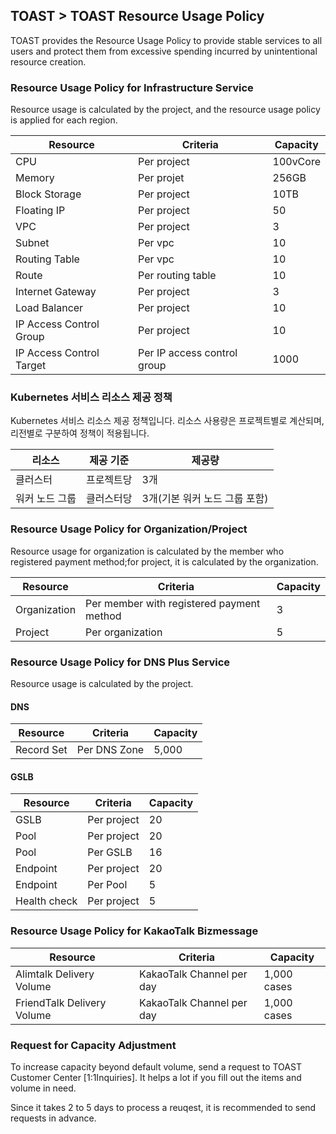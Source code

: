 ## TOAST > TOAST Resource Usage Policy 
TOAST provides the Resource Usage Policy to provide stable services to all users and protect them from excessive spending incurred by unintentional resource creation. 

### Resource Usage Policy for Infrastructure Service  
Resource usage is calculated by the project, and the resource usage policy is applied for each region. 

|Resource | Criteria | Capacity |
|----|----|----|
|CPU    | Per project |100vCore|
|Memory     | Per projet |256GB|
|Block Storage| Per project |10TB|
|Floating IP | Per project |50|
|VPC | Per project |3|
|Subnet | Per vpc |10|
|Routing Table | Per vpc |10|
|Route | Per routing table |10|
|Internet Gateway | Per project    |3|
|Load Balancer | Per project |10|
|IP Access Control Group    | Per project |10|
|IP Access Control Target | Per IP access control group    |1000|

### Kubernetes 서비스 리소스 제공 정책
Kubernetes 서비스 리소스 제공 정책입니다. 
리소스 사용량은 프로젝트별로 계산되며, 리전별로 구분하여 정책이 적용됩니다.

|리소스 | 제공 기준 | 제공량 | 
|----|----|----|
|클러스터	| 프로젝트당 |3개|
|워커 노드 그룹	 | 클러스터당 |3개(기본 워커 노드 그룹 포함)|


### Resource Usage Policy for Organization/Project 
Resource usage for organization is calculated by the member who registered payment method;for project, it is calculated by the organization.  

|Resource | Criteria | Capacity | 
|----|----|----|
|Organization    | Per member with registered payment method |3|
|Project     | Per organization |5|

### Resource Usage Policy for DNS Plus Service 
Resource usage is calculated by the project.

#### DNS
|Resource | Criteria | Capacity |
|----|----|----|
|Record Set    | Per DNS Zone |5,000|

#### GSLB
|Resource | Criteria | Capacity |
|----|----|----|
|GSLB    | Per project | 20|
|Pool    | Per project | 20 |
|Pool   | Per GSLB    | 16 |
|Endpoint | Per project | 20 |
|Endpoint| Per Pool | 5 |
|Health check    | Per project | 5 |

### Resource Usage Policy for KakaoTalk Bizmessage

| Resource | Criteria | Capacity |
| -------- | -------- | -------- |
| Alimtalk Delivery Volume | KakaoTalk Channel per day | 1,000 cases |
| FriendTalk Delivery Volume | KakaoTalk Channel per day | 1,000 cases |


### Request for Capacity Adjustment
To increase capacity beyond default volume, send a request to TOAST Customer Center [1:1Inquiries]. 
It helps a lot if you fill out the items and volume in need. 

Since it takes 2 to 5 days to process a reuqest, it is recommended to send requests in advance. 
